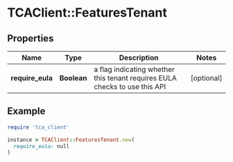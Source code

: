 # TCAClient::FeaturesTenant

## Properties

| Name | Type | Description | Notes |
| ---- | ---- | ----------- | ----- |
| **require_eula** | **Boolean** | a flag indicating whether this tenant requires EULA checks to use this API | [optional] |

## Example

```ruby
require 'tca_client'

instance = TCAClient::FeaturesTenant.new(
  require_eula: null
)
```

